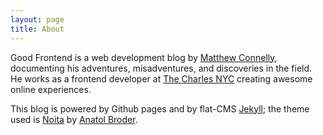 ```yaml
---
layout: page
title: About
---
```


Good Frontend is a web development blog by [Matthew Connelly](https://github.com/matConn), documenting his adventures, misadventures, and discoveries in the field. He works as a frontend developer at [The Charles NYC](http://thecharlesnyc.com/) creating awesome online experiences.

This blog is powered by Github pages and by flat-CMS [Jekyll](http://jekyllrb.com/); the theme used is [Noita](https://github.com/penibelst/jekyll-noita) by [Anatol Broder](https://github.com/penibelst).